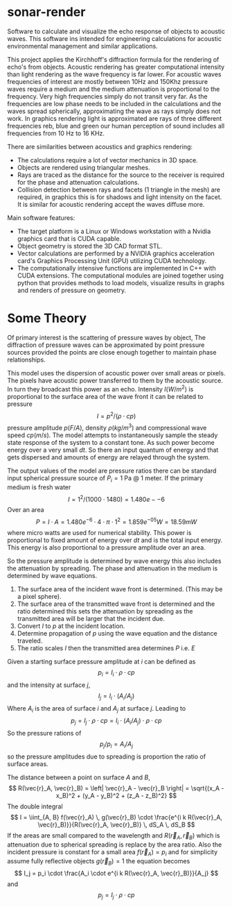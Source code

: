 # sonar-render
Software to calculate and visualize the echo response of objects to acoustic waves. This software ins intended for engineering calculations for acoustic environmental management and similar applications.

This project applies the Kirchhoff's diffraction formula for the rendering of echo's from objects. Acoustic rendering has greater computational intensity than light rendering as the wave frequency is far lower. For acoustic waves frequencies of interest are mostly between 10Hz and 150Khz pressure waves require a medium and the medium attenuation is proportional to the frequency. Very high frequencies simply do not transit very far.
As the frequencies are low phase needs to be included in the calculations and the waves spread spherically, approximating the wave as rays simply does not work. In graphics rendering light is approximated are rays of three different frequencies reb, blue and green our human perception of sound includes all frequencies from 10 Hz to 16 KHz. 

There are similarities between acoustics and graphics rendering:
* The calculations require a lot of vector mechanics in 3D space. 
* Objects are rendered using triangular meshes.
* Rays are traced as the distance for the source to the receiver is required    for the phase and attenuation calculations.
* Collision detection between rays and facets (1 triangle in the mesh) are required, in graphics this is for shadows and light intensity on the facet. It is similar for acoustic rendering accept the waves diffuse more.

Main software features:
* The target platform is a Linux or Windows workstation with a Nvidia graphics card that is CUDA capable.
* Object geometry is stored the 3D CAD format STL.
* Vector calculations are performed by a NVIDIA graphics acceleration card's Graphics Processing Unit (GPU) utilizing CUDA technology.
* The computationally intensive functions are implemented in C++ with CUDA extensions. The computational modules are joined together using python that provides methods to load models, visualize results in graphs and renders of pressure on geometry.

# Some Theory
Of primary interest is the scattering of pressure waves by object, The diffraction of pressure waves can be approximated by point pressure sources provided the points are close enough together to maintain phase relationships.

This model uses the dispersion of acoustic power over small areas or pixels. The pixels have acoustic power transferred to them by the acoustic source. In turn they broadcast this power as an echo. Intensity $I(W/m^2)$ is proportional to the surface area of the wave front it can be related to pressure
$$
I = p^2 /( \rho \cdot cp )
$$
pressure amplitude $p(F/A)$, density $\rho(kg/m^3)$ and compressional wave speed $cp (m/s)$. The model attempts to instantaneously sample the steady state response of the system to a constant tone. As such power become energy over a very small $dt$. So there an input quantum of energy and that gets dispersed and amounts of energy are relayed through the system. 

The output values of the model are pressure ratios there can be standard input spherical pressure source of $P_i = 1$ Pa @ 1 meter. If the primary medium is fresh water
$$
I = 1^2 / (1000 \cdot 1480) = 1.480e-{-6}
$$
Over an area
$$
P = I \cdot A = 1.480e^{-6} \cdot 4 \cdot \pi \cdot 1^2 = 1.859e^{-05} W = 18.59 mW
$$
where micro watts are used for numerical stability. This power is proportional to fixed amount of energy over $dt$ and is the total input energy. This energy is also proportional to a pressure amplitude over an area.

So the pressure amplitude is determined by wave energy this also includes the attenuation by spreading. The phase and attenuation in the medium is determined by wave equations.

1. The surface area of the incident wave front is determined. (This may be a pixel sphere).
2. The surface area of the transmitted wave front is determined and the ratio determined this sets the attenuation by spreading as the transmitted area will be larger that the incident due.
3. Convert $I$ to $p$ at the incident location.
4. Determine propagation of $p$ using the wave equation and the distance traveled.
5. The ratio scales $I$ then the transmitted area determines $P$ i.e. $E$

Given a starting surface pressure amplitude at $i$ can be defined as
$$
p_i = I_i \cdot \rho \cdot cp
$$
and the intensity at surface $j$, 
$$
I_j = I_i \cdot (A_i/A_j)
$$
Where $A_i$ is the area of surface $i$ and $A_j$ at surface $j$. Leading to
$$
p_j = I_j \cdot \rho \cdot cp = I_i \cdot (A_i/A_j) \cdot \rho \cdot cp
$$
So the pressure rations of 
$$
p_j / p_i = A_i/A_j
$$
so the pressure amplitudes due to spreading is proportion the ratio of surface areas.

The distance between a  point on surface $A$ and $B$,
$$
R(\vec{r}_A, \vec{r}_B) = \left| \vec{r}_A - \vec{r}_B \right| = \sqrt{(x_A - x_B)^2 + (y_A - y_B)^2 + (z_A - z_B)^2}
$$
The double integral 
$$
I = \iint_{A, B} f(\vec{r}_A) \, g(\vec{r}_B) \cdot \frac{e^{i k R(\vec{r}_A, \vec{r}_B)}}{R(\vec{r}_A, \vec{r}_B)} \, dS_A \, dS_B
$$
If the areas are small compared to the wavelength and $R(\vec{r}_A, \vec{r}_B)$ which is attenuation due to spherical spreading is replace by the area ratio. Also the incident pressure is constant for a small area $f(\vec{r}_A) = p_i$ and for simplicity assume fully reflective objects $g(\vec{r}_B) = 1$ the equation becomes
$$
I_j = p_i \cdot \frac{A_i \cdot e^{i k R(\vec{r}_A, \vec{r}_B)}}{A_j}
$$
and
$$
p_j = I_j \cdot \rho \cdot cp
$$

